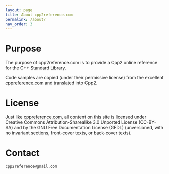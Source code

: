 ```yaml
---
layout: page
title: About cpp2reference.com
permalink: /about/
nav_order: 3
---
```

# Purpose

The purpose of cpp2reference.com is to provide a Cpp2 online reference for the C++ Standard Library.

Code samples are copied (under their permissive license) from the excellent [cppreference.com](https://cppreference.com) and translated into Cpp2.

# License

Just like [cppreference.com](https://cppreference.com), all content on this site is licensed under Creative Commons Attribution-Sharealike 3.0 Unported License (CC-BY-SA) and by the GNU Free Documentation License (GFDL) (unversioned, with no invariant sections, front-cover texts, or back-cover texts). 

# Contact

`cpp2reference@gmail.com`
